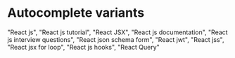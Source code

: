 # Autocomplete variants

"React js", "React js tutorial", "React JSX", "React js documentation", "React js interview questions", "React json schema form", "React jwt", "React jss", "React jsx for loop", "React js hooks", "React Query"
